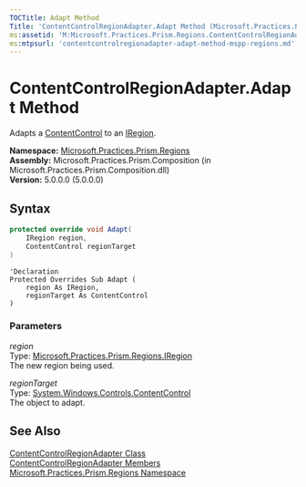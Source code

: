 ```yaml
---
TOCTitle: Adapt Method
Title: 'ContentControlRegionAdapter.Adapt Method (Microsoft.Practices.Prism.Regions)'
ms:assetid: 'M:Microsoft.Practices.Prism.Regions.ContentControlRegionAdapter.Adapt(Microsoft.Practices.Prism.Regions.IRegion,System.Windows.Controls.ContentControl)'
ms:mtpsurl: 'contentcontrolregionadapter-adapt-method-mspp-regions.md'
---
```


# ContentControlRegionAdapter.Adapt Method

Adapts a [ContentControl](http://msdn.microsoft.com/en-us/library/ms609797) to an [IRegion](/patterns-practices/reference/iregion-interface-mspp-regions).

**Namespace:** [Microsoft.Practices.Prism.Regions](/patterns-practices/reference/mspp-regions-namespace)  
**Assembly:** Microsoft.Practices.Prism.Composition (in Microsoft.Practices.Prism.Composition.dll)  
**Version:** 5.0.0.0 (5.0.0.0)

## Syntax
```C#
protected override void Adapt(
	IRegion region,
	ContentControl regionTarget
)
```

```VB
'Declaration
Protected Overrides Sub Adapt ( 
	region As IRegion,
	regionTarget As ContentControl
)
```

### Parameters

*region*  
Type: [Microsoft.Practices.Prism.Regions.IRegion](/patterns-practices/reference/iregion-interface-mspp-regions)  
The new region being used.

*regionTarget*  
Type: [System.Windows.Controls.ContentControl](http://msdn.microsoft.com/en-us/library/ms609797)  
The object to adapt.

## See Also

[ContentControlRegionAdapter Class](/patterns-practices/reference/contentcontrolregionadapter-class-mspp-regions)  
[ContentControlRegionAdapter Members](/patterns-practices/reference/contentcontrolregionadapter-members-mspp-regions)  
[Microsoft.Practices.Prism.Regions Namespace](/patterns-practices/reference/mspp-regions-namespace)  
